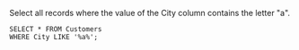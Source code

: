 Select all records where the value of the City column contains the letter "a".

    SELECT * FROM Customers
    WHERE City LIKE '%a%';
